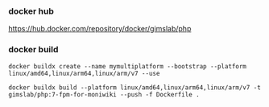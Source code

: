 ### docker hub
https://hub.docker.com/repository/docker/gimslab/php

### docker build
```
docker buildx create --name mymultiplatform --bootstrap --platform linux/amd64,linux/arm64,linux/arm/v7 --use

docker buildx build --platform linux/amd64,linux/arm64,linux/arm/v7 -t gimslab/php:7-fpm-for-moniwiki --push -f Dockerfile .
```
